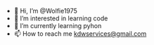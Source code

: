 - 👋 Hi, I’m @Wolfie1975
- 👀 I’m interested in learning code
- 🌱 I’m currently learning pyhon
- 📫 How to reach me kdwservices@gmail.com

<!---
Wolfie1975/Wolfie1975 is a ✨ special ✨ repository because its `README.md` (this file) appears on your GitHub profile.
You can click the Preview link to take a look at your changes.
--->
